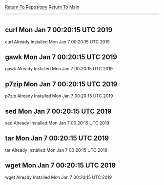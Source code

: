 [Return To Repository](https://github.com/deathbybandaid/piholeparser/)
[Return To Main](https://github.com/deathbybandaid/piholeparser/blob/master/RecentRunLogs/Mainlog.md)
____________________________________
# 
## curl Mon Jan 7 00:20:15 UTC 2019
curl Already Installed Mon Jan 7 00:20:15 UTC 2019
## gawk Mon Jan 7 00:20:15 UTC 2019
gawk Already Installed Mon Jan 7 00:20:15 UTC 2019
## p7zip Mon Jan 7 00:20:15 UTC 2019
p7zip Already Installed Mon Jan 7 00:20:15 UTC 2019
## sed Mon Jan 7 00:20:15 UTC 2019
sed Already Installed Mon Jan 7 00:20:15 UTC 2019
## tar Mon Jan 7 00:20:15 UTC 2019
tar Already Installed Mon Jan 7 00:20:15 UTC 2019
## wget Mon Jan 7 00:20:15 UTC 2019
wget Already Installed Mon Jan 7 00:20:15 UTC 2019
